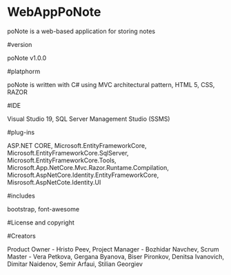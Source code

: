 # WebAppPoNote
poNote is a web-based application for storing notes


#version

poNote v1.0.0


#platphorm

poNote is written with C# using MVC architectural pattern, HTML 5, CSS, RAZOR


#IDE

Visual Studio 19,
SQL Server Management Studio (SSMS)


#plug-ins

ASP.NET CORE,
Microsoft.EntityFrameworkCore,
Microsoft.EntityFrameworkCore.SqlServer,
Microsoft.EntityFrameworkCore.Tools,
Microsoft.App.NetCore.Mvc.Razor.Runtame.Compilation,
Microsoft.AspNetCore.Identity.EntityFrameworkCore,
Misrosoft.AspNetCote.Identity.UI


#includes

bootstrap,
font-awesome


#License and copyright



#Creators

Product Owner - Hristo Peev,
Project Manager - Bozhidar Navchev,
Scrum Master - Vera Petkova,
Gergana Byanova,
Biser Pironkov,
Denitsa Ivanovich,
Dimitar Naidenov,
Semir Arfaui,
Stilian Georgiev
